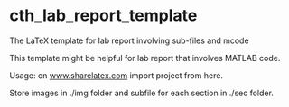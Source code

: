 # cth_lab_report_template
The LaTeX template for lab report involving sub-files and mcode

This template might be helpful for lab report that involves MATLAB code. 

Usage: on www.sharelatex.com import project from here.

Store images in ./img folder and subfile for each section in ./sec folder.
